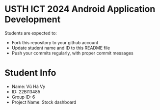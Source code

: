 USTH ICT 2024 Android Application Development
=====================================================

Students are expected to:

* Fork this repository to your github account
* Update student name and ID to this README file
* Push your commits regularly, with proper commit messages

Student Info
=======================

* Name: Vũ Hà Vy
* ID: 22BI13485
* Group ID: 6
* Project Name: Stock dashboard
